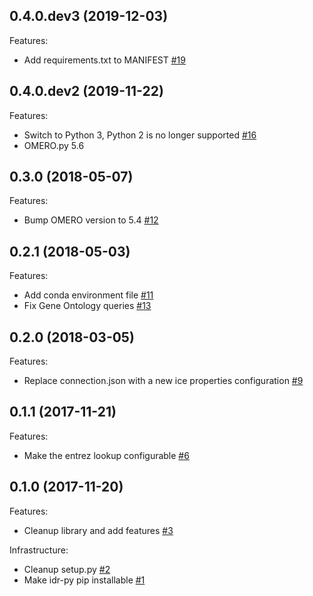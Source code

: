 0.4.0.dev3 (2019-12-03)
-----------------------

Features:

- Add requirements.txt to MANIFEST [#19](https://github.com/IDR/idr-py/pull/19)

0.4.0.dev2 (2019-11-22)
-----------------------

Features:

- Switch to Python 3, Python 2 is no longer supported [#16](https://github.com/IDR/idr-py/pull/16)
- OMERO.py 5.6

0.3.0 (2018-05-07)
------------------

Features:

- Bump OMERO version to 5.4 [#12](https://github.com/IDR/idr-py/pull/12)

0.2.1 (2018-05-03)
------------------

Features:

- Add conda environment file [#11](https://github.com/IDR/idr-py/pull/11)
- Fix Gene Ontology queries [#13](https://github.com/IDR/idr-py/pull/13)

0.2.0 (2018-03-05)
------------------

Features:

- Replace connection.json with a new ice properties configuration [#9](https://github.com/IDR/idr-py/pull/9)

0.1.1 (2017-11-21)
------------------

Features:

- Make the entrez lookup configurable [#6](https://github.com/IDR/idr-py/pull/6)

0.1.0 (2017-11-20)
------------------

Features:

- Cleanup library and add features [#3](https://github.com/IDR/idr-py/pull/3)

Infrastructure:

- Cleanup setup.py [#2](https://github.com/IDR/idr-py/pull/2)
- Make idr-py pip installable [#1](https://github.com/IDR/idr-py/pull/1)
